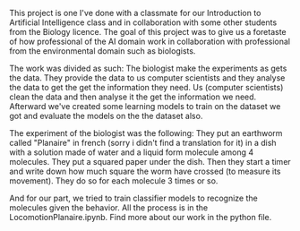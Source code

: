 This project is one I've done with a classmate for our Introduction to Artificial Intelligence class and in collaboration with some other students from the 
Biology licence. The goal of this project was to give us a foretaste of how professional of the AI domain work in collaboration with professional from the 
environmental domain such as biologists.

The work was divided as such:
The biologist make the experiments as gets the data. They provide the data to us computer scientists and they analyse the data to get the get the information
they need.
Us (computer scientists) clean the data and then analyse it the get the information we need. Afterward we've created some learning models to train on the 
dataset we got and evaluate the models on the the dataset also.

The experiment of the biologist was the following:
They put an earthworm called "Planaire" in french (sorry i didn't find a translation for it) in a dish with a solution made of water and a liquid form 
molecule among 4 molecules. They put a squared paper under the dish. Then they start a timer and write down how much square the worm have crossed (to measure its movement). They do so for each molecule 3 times or so.

And for our part, we tried to train classifier models to recognize the molecules given the behavior. All the process is in the LocomotionPlanaire.ipynb.
Find more about our work in the python file.
